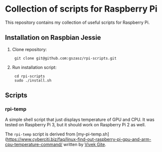 # Collection of scripts for Raspberry Pi

This repository contains my collection of useful scripts for Raspberry Pi.


## Installation on Raspbian Jessie

1. Clone repository:

        git clone git@github.com:gszasz/rpi-scripts.git


2. Run installation script:

        cd rpi-scripts
        sudo ./install.sh


## Scripts

### rpi-temp

A simple shell script that just displays temperature of GPU and CPU.  It was
tested on Raspberry Pi 3, but it should work on Raspberry Pi 2 as well.

The `rpi-temp` script is derived from
 [my-pi-temp.sh](https://www.cyberciti.biz/faq/linux-find-out-raspberry-pi-gpu-and-arm-cpu-temperature-command/
 written by [Vivek Gite](http://www.cyberciti.biz).
